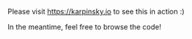 Please visit https://karpinsky.io to see this in action :)

In the meantime, feel free to browse the code!
